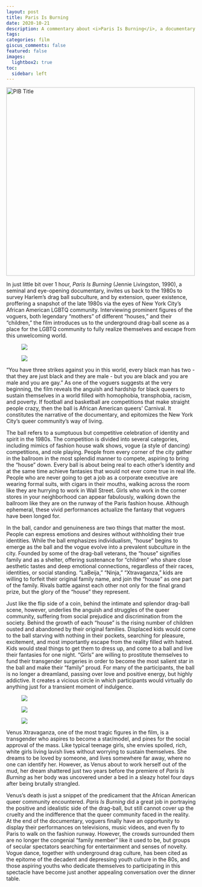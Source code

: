 ```yaml
---
layout: post
title: Paris Is Burning
date: 2020-10-21
description: A commentary about <i>Paris Is Burning</i>, a documentary about NY's queer community in the 90s
tags:
categories: film
giscus_comments: false
featured: false
images:
  lightbox2: true
toc:
  sidebar: left
---
```


<a href="{{ site.baseurl }}/assets/img/img4film/pib_title.jpeg" data-lightbox="my-image">
  <img src="{{ site.baseurl }}/assets/img/img4film/pib_title.jpeg" alt="PIB Title" width="500"/>
</a>


In just little bit over 1 hour, <i>Paris Is Burning</i> (Jennie Livingston, 1990), a seminal and eye-opening documentary, invites us back to the 1980s to survey Harlem’s drag ball subculture, and by extension, queer existence, proffering a snapshot of the late 1980s via the eyes of New York City’s African American LGBTQ community. Interviewing prominent figures of the voguers, both legendary “mothers” of different “houses,” and their “children,” the film introduces us to the underground drag-ball scene as a place for the LGBTQ community to fully realize themselves and escape from this unwelcoming world. 

<div class="l-body">
    <div class="row mt-3">
      <div class="col-sm mt-3 mt-md-0">
          <figure>
            <a href="{{ site.baseurl }}/assets/img/img4film/pib_1.jpeg" data-lightbox="cinema-origins">
              <img src="{{ site.baseurl }}/assets/img/img4film/pib_1.jpeg" class="img-fluid rounded z-depth-1" />
            </a>
          </figure>
      </div>
      <div class="col-sm mt-3 mt-md-0">
          <figure>
            <a href="{{ site.baseurl }}/assets/img/img4film/pib_2.jpeg" data-lightbox="cinema-origins">
              <img src="{{ site.baseurl }}/assets/img/img4film/pib_2.jpeg" class="img-fluid rounded z-depth-1" />
            </a>
          </figure>
      </div>
    </div>
</div>

“You have three strikes against you in this world, every black man has two - that they are just black and they are male - but you are black and you are male and you are gay.” As one of the voguers suggests at the very beginning, the film reveals the anguish and hardship for black queers to sustain themselves in a world filled with homophobia, transphobia, racism, and poverty. If football and basketball are competitions that make straight people crazy, then the ball is African American queers' Carnival. It constitutes the narrative of the documentary, and epitomizes the New York City’s queer community’s way of living.

The ball refers to a sumptuous but competitive celebration of identity and spirit in the 1980s. The competition is divided into several categories, including mimics of fashion house walk shows, vogue (a style of dancing) competitions, and role playing. People from every corner of the city gather in the ballroom in the most splendid manner to compete, aspiring to bring the “house” down. Every ball is about being real to each other’s identity and at the same time achieve fantasies that would not ever come true in real life. People who are never going to get a job as a corporate executive are wearing formal suits, with cigars in their mouths, walking across the room like they are hurrying to work in Wall Street. Girls who work in the corner stores in your neighborhood can appear fabulously, walking down the ballroom like they are on the runway of the Paris fashion house. Although ephemeral, these vivid performances actualize the fantasy that voguers have been longed for.

In the ball, candor and genuineness are two things that matter the most. People can express emotions and desires without withholding their true identities. While the ball emphasizes individualism, “house” begins to emerge as the ball and the vogue evolve into a prevalent subculture in the city. Founded by some of the drag-ball veterans, the “house” signifies family and as a shelter, offering sustenance for “children” who share close aesthetic tastes and deep emotional connections, regardless of their races, identities, or social standing. “LaBeija,” “Ninja,” “Xtravaganza,” kids are willing to forfeit their original family name, and join the “house” as one part of the family. Rivals battle against each other not only for the final grand prize, but the glory of the “house” they represent.

Just like the flip side of a coin, behind the intimate and splendor drag-ball scene, however, underlies the anguish and struggles of the queer community, suffering from social prejudice and discrimination from the society. Behind the growth of each “house” is the rising number of children ousted and abandoned by their original families. Displaced kids would come to the ball starving with nothing in their pockets, searching for pleasure, excitement, and most importantly escape from the reality filled with hatred. Kids would steal things to get them to dress up, and come to a ball and live their fantasies for one night. “Girls” are willing to prostitute themselves to fund their transgender surgeries in order to become the most salient star in the ball and make their “family” proud. For many of the participants, the ball is no longer a dreamland, passing over love and positive energy, but highly addictive. It creates a vicious circle in which participants would virtually do anything just for a transient moment of indulgence.

<div class="l-body">
    <div class="row mt-3">
      <div class="col-sm mt-3 mt-md-0">
          <figure>
            <a href="{{ site.baseurl }}/assets/img/img4film/pib_3.jpeg" data-lightbox="cat_2">
              <img src="{{ site.baseurl }}/assets/img/img4film/pib_3.jpeg" class="img-fluid rounded z-depth-1" />
            </a>
          </figure>
      </div>
      <div class="col-sm mt-3 mt-md-0">
          <figure>
            <a href="{{ site.baseurl }}/assets/img/img4film/pib_4.jpeg" data-lightbox="cat_2">
              <img src="{{ site.baseurl }}/assets/img/img4film/pib_4.jpeg" class="img-fluid rounded z-depth-1" />
            </a>
          </figure>
      </div>
      <div class="col-sm mt-3 mt-md-0">
          <figure>
            <a href="{{ site.baseurl }}/assets/img/img4film/pib_5.jpeg" data-lightbox="cat_2">
              <img src="{{ site.baseurl }}/assets/img/img4film/pib_5.jpeg" class="img-fluid rounded z-depth-1" />
            </a>
          </figure>
      </div>
    </div>
</div>

Venus Xtravaganza, one of the most tragic figures in the film, is a transgender who aspires to become a star/model, and pines for the social approval of the mass. Like typical teenage girls, she envies spoiled, rich, white girls living lavish lives without worrying to sustain themselves. She dreams to be loved by someone, and lives somewhere far away, where no one can identify her. However, as Venus about to work herself out of the mud, her dream shattered just two years before the premiere of *Paris Is Burning* as her body was uncovered under a bed in a sleazy hotel four days after being brutally strangled. 

Venus’s death is just a snippet of the predicament that the African American queer community encountered. *Paris Is Burning* did a great job in portraying the positive and idealistic side of the drag-ball, but still cannot cover up the cruelty and the indifference that the queer community faced in the reality. At the end of the documentary, voguers finally have an opportunity to display their performances on televisions, music videos, and even fly to Paris to walk on the fashion runway. However, the crowds surrounded them are no longer the congenial “family member” like it used to be, but groups of secular spectators searching for entertainment and senses of novelty. Vogue dance, together with underground drag culture, has been cited as the epitome of the decadent and depressing youth culture in the 80s, and those aspiring youths who dedicate themselves to participating in this spectacle have become just another appealing conversation over the dinner table.
